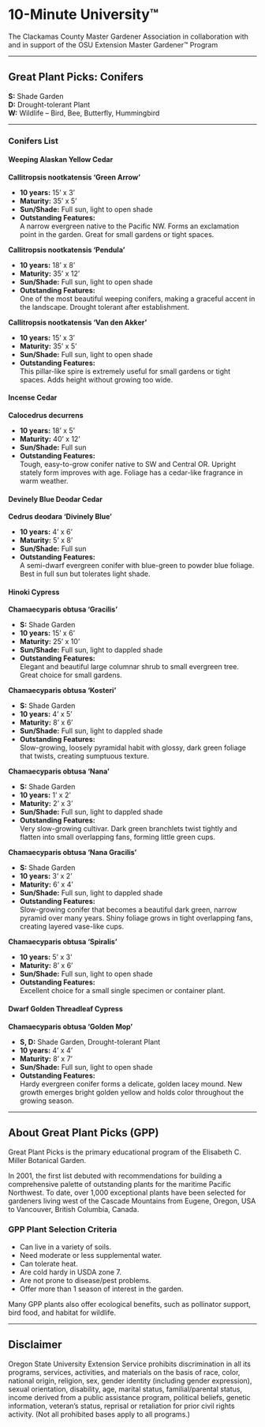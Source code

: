 # 10-Minute University™  
The Clackamas County Master Gardener Association in collaboration with and in support of the OSU Extension Master Gardener™ Program  

---

## Great Plant Picks: Conifers  
**S:** Shade Garden  
**D:** Drought-tolerant Plant  
**W:** Wildlife – Bird, Bee, Butterfly, Hummingbird  

---

### Conifers List  

#### Weeping Alaskan Yellow Cedar  
**Callitropsis nootkatensis ‘Green Arrow’**  
- **10 years:** 15’ x 3’  
- **Maturity:** 35’ x 5’  
- **Sun/Shade:** Full sun, light to open shade  
- **Outstanding Features:**  
  A narrow evergreen native to the Pacific NW. Forms an exclamation point in the garden. Great for small gardens or tight spaces.  

**Callitropsis nootkatensis ‘Pendula’**  
- **10 years:** 18’ x 8’  
- **Maturity:** 35’ x 12’  
- **Sun/Shade:** Full sun, light to open shade  
- **Outstanding Features:**  
  One of the most beautiful weeping conifers, making a graceful accent in the landscape. Drought tolerant after establishment.  

**Callitropsis nootkatensis ‘Van den Akker’**  
- **10 years:** 15’ x 3’  
- **Maturity:** 35’ x 5’  
- **Sun/Shade:** Full sun, light to open shade  
- **Outstanding Features:**  
  This pillar-like spire is extremely useful for small gardens or tight spaces. Adds height without growing too wide.  

#### Incense Cedar  
**Calocedrus decurrens**  
- **10 years:** 18’ x 5’  
- **Maturity:** 40’ x 12’  
- **Sun/Shade:** Full sun  
- **Outstanding Features:**  
  Tough, easy-to-grow conifer native to SW and Central OR. Upright stately form improves with age. Foliage has a cedar-like fragrance in warm weather.  

#### Devinely Blue Deodar Cedar  
**Cedrus deodara ‘Divinely Blue’**  
- **10 years:** 4’ x 6’  
- **Maturity:** 5’ x 8’  
- **Sun/Shade:** Full sun  
- **Outstanding Features:**  
  A semi-dwarf evergreen conifer with blue-green to powder blue foliage. Best in full sun but tolerates light shade.  

#### Hinoki Cypress  
**Chamaecyparis obtusa ‘Gracilis’**  
- **S:** Shade Garden  
- **10 years:** 15’ x 6’  
- **Maturity:** 25’ x 10’  
- **Sun/Shade:** Full sun, light to dappled shade  
- **Outstanding Features:**  
  Elegant and beautiful large columnar shrub to small evergreen tree. Great choice for small gardens.  

**Chamaecyparis obtusa ‘Kosteri’**  
- **S:** Shade Garden  
- **10 years:** 4’ x 5’  
- **Maturity:** 8’ x 6’  
- **Sun/Shade:** Full sun, light to dappled shade  
- **Outstanding Features:**  
  Slow-growing, loosely pyramidal habit with glossy, dark green foliage that twists, creating sumptuous texture.  

**Chamaecyparis obtusa ‘Nana’**  
- **S:** Shade Garden  
- **10 years:** 1’ x 2’  
- **Maturity:** 2’ x 3’  
- **Sun/Shade:** Full sun, light to dappled shade  
- **Outstanding Features:**  
  Very slow-growing cultivar. Dark green branchlets twist tightly and flatten into small overlapping fans, forming little green cups.  

**Chamaecyparis obtusa ‘Nana Gracilis’**  
- **S:** Shade Garden  
- **10 years:** 3’ x 2’  
- **Maturity:** 6’ x 4’  
- **Sun/Shade:** Full sun, light to dappled shade  
- **Outstanding Features:**  
  Slow-growing conifer that becomes a beautiful dark green, narrow pyramid over many years. Shiny foliage grows in tight overlapping fans, creating layered vase-like cups.  

**Chamaecyparis obtusa ‘Spiralis’**  
- **10 years:** 5’ x 3’  
- **Maturity:** 8’ x 6’  
- **Sun/Shade:** Full sun, light to open shade  
- **Outstanding Features:**  
  Excellent choice for a small single specimen or container plant.  

#### Dwarf Golden Threadleaf Cypress  
**Chamaecyparis obtusa ‘Golden Mop’**  
- **S, D:** Shade Garden, Drought-tolerant Plant  
- **10 years:** 4’ x 4’  
- **Maturity:** 8’ x 7’  
- **Sun/Shade:** Full sun, light to open shade  
- **Outstanding Features:**  
  Hardy evergreen conifer forms a delicate, golden lacey mound. New growth emerges bright golden yellow and holds color throughout the growing season.  

---

## About Great Plant Picks (GPP)  
Great Plant Picks is the primary educational program of the Elisabeth C. Miller Botanical Garden.  

In 2001, the first list debuted with recommendations for building a comprehensive palette of outstanding plants for the maritime Pacific Northwest. To date, over 1,000 exceptional plants have been selected for gardeners living west of the Cascade Mountains from Eugene, Oregon, USA to Vancouver, British Columbia, Canada.  

### GPP Plant Selection Criteria  
- Can live in a variety of soils.  
- Need moderate or less supplemental water.  
- Can tolerate heat.  
- Are cold hardy in USDA zone 7.  
- Are not prone to disease/pest problems.  
- Offer more than 1 season of interest in the garden.  

Many GPP plants also offer ecological benefits, such as pollinator support, bird food, and habitat for wildlife.  

---

## Disclaimer  
Oregon State University Extension Service prohibits discrimination in all its programs, services, activities, and materials on the basis of race, color, national origin, religion, sex, gender identity (including gender expression), sexual orientation, disability, age, marital status, familial/parental status, income derived from a public assistance program, political beliefs, genetic information, veteran’s status, reprisal or retaliation for prior civil rights activity. (Not all prohibited bases apply to all programs.)